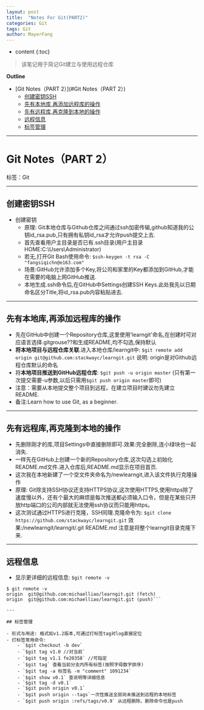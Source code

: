 ```yaml
---
layout: post
title:  "Notes For Git(PART2)"
categories: Git
tags: Git
author: MayerFang
---
```


* content
{:toc}

>该笔记用于简记Git建立与使用远程仓库




**Outline**

- [Git Notes（PART 2）](#Git Notes（PART 2）)
	- [创建密钥SSH](#创建密钥SSH)
	- [先有本地库,再添加远程库的操作](#先有本地库,再添加远程库的操作)
	- [先有远程库,再克隆到本地的操作](#先有远程库,再克隆到本地的操作)
	- [远程信息](#远程信息)
	- [标签管理](#标签管理)



---

# Git Notes（PART 2）

标签：Git

---

## 创建密钥SSH

- 创建密钥
	- 原理: Git本地仓库与Github仓库之间通过ssh加密传输,github知道我的公钥id_rsa.pub,只有拥有私钥id_rsa才允许push提交上去.
	- 首先查看用户主目录是否已有.ssh目录(用户主目录HOME:C:\Users\Administrator)
	- 若无,打开Git Bash使用命令: `$ssh-keygen -t rsa -C "fangsiqichn@e163.com"`
	- 场景:GitHub允许添加多个Key,将公司和家里的Key都添加到GitHub,才能在需要的电脑上网GitHub推送.
	- 本地生成.ssh命令后,在GitHub中Settings创建SSH Keys.此处我先以日期命名区分Title,将id_rsa.pub内容粘贴进去.

---

## 先有本地库,再添加远程库的操作

- 先在GitHub中创建一个Repository仓库,这里使用'learngit'命名,在创建时可对应语言选择.gitgrouse??和生成README,均不勾选,保持默认
- **将本地项目与远程仓库关联**.进入本地仓库/learngit中:
 `$git remote add origin git@github.com:stackwayc/learngit.git`
说明: origin是对Github远程仓库默认的命名
- 将**本地项目推送到GitHub远程仓库**: `$git push -u origin master`
(只有第一次提交需要-u参数,以后只需用`$git push origin master`即可)
- 注意：需要从本地提交整个项目到远程，在建立项目时建议勿先建立README.
- 备注:Learn how to use Git, as a beginner. 

---

## 先有远程库,再克隆到本地的操作

- 先删除刚才的库,项目Settings中直接删除即可.效果:完全删除,连小绿块也一起消失.
- 一样先在GitHub上创建一个新的Repository仓库,这次勾选上初始化README.md文件.进入仓库后,README.md显示在项目首页.
- 这次我在本地新建了一个空文件夹命名为/newlearngit,进入该文件执行克隆操作
- 原理: Git除支持SSH协议还支持HTTPS协议,这次使用HTTPS,使用https除了速度慢以外，还有个最大的麻烦是每次推送都必须输入口令，但是在某些只开放http端口的公司内部就无法使用ssh协议而只能用https。
- 这次测试通过HTTPS进行克隆，SSH同理.克隆命令为:
`$git clone https://github.com/stackwayc/learngit.git`
效果:/newlearngit/learngit/.git README.md 注意是将整个learngit目录克隆下来.

---

## 远程信息

- 显示更详细的远程信息: `$git remote -v`

```
$ git remote -v
origin  git@github.com:michaelliao/learngit.git (fetch)
origin  git@github.com:michaelliao/learngit.git (push)```

---

## 标签管理

- 形式与用途: 格式如v1.2版本,可通过打标签tag对log直接定位
- 打标签常用命令: 
	- `$git checkout -b dev`
	- `$git tag v1.0 //对当前`
	- `$git tag v1.1 fe20358` //可指定
	- `$git tag` 查看当前分支内所有标签(按照字母数字排序)
	- `$git tag -a 标签名 -m "comment" 1091234`
	- `$git show v0.1` 查说明等详细信息
 	- `$git tag -d v0.1`
	- `$git push origin v0.1`
	- `$git push origin --tags`一次性推送全部尚未推送到远程的本地标签
	- `$git push origin :refs/tags/v0.9` 从远程删除。删除命令也是push
